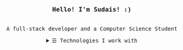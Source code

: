 <h3 align="center"><samp>Hello! I'm Sudais! :) </a></b></samp></h3>
<p align="center"><br>
  <samp>
    A full-stack developer and a Computer Science Student
  </samp>
</p>

<details align="center">
   <summary> <samp>&#9776; Technologies I work with</samp></summary>
   <p align="center">
     <br>
     <div style="display: flex; flex-wrap: wrap; justify-content: space-evenly; align-items: center;">
          <img src="https://sudaisx.github.io/images/skills/html5.png" style="height: 50px">
          <img src="https://sudaisx.github.io/images/skills/css.png" style="height: 50px">
          <img src="https://sudaisx.github.io/images/skills/js.png" style="height: 50px">
          <img src="https://sudaisx.github.io/images/skills/react.png" style="height: 50px">
          <img src="https://sudaisx.github.io/images/skills/redux.png" style="height: 50px">
          <img src="https://sudaisx.github.io/images/skills/node.png" style="height: 50px">
          <img src="https://sudaisx.github.io/images/skills/typescript.png" style="height: 50px">
          <img src="https://sudaisx.github.io/images/skills/python.png" style="height: 50px">
          <img src="https://sudaisx.github.io/images/skills/cpp.png" style="height: 50px">
          <img src="https://sudaisx.github.io/images/skills/mongodb.png" style="height: 50px">
          <img src="https://sudaisx.github.io/images/skills/sql.png" style="height: 50px">
          <img src="https://sudaisx.github.io/images/skills/git.png" style="height: 50px">
       </div>


